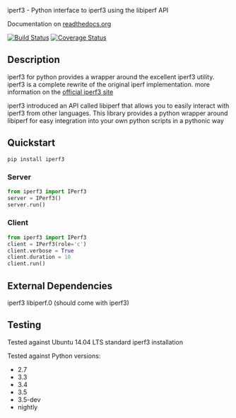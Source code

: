 iperf3 - Python interface to iperf3 using the libiperf API

Documentation on [readthedocs.org](https://iperf3.readthedocs.org)

[![Build Status](https://travis-ci.org/thiezn/iperf3-python.svg?branch=master)](https://travis-ci.org/thiezn/iperf3-python)
[![Coverage Status](https://coveralls.io/repos/github/thiezn/iperf3-python/badge.svg?branch=master)](https://coveralls.io/github/thiezn/iperf3-python?branch=master)

## Description

iperf3 for python provides a wrapper around the excellent iperf3 utility. iperf3 is a complete rewrite of the original iperf implementation. more information on the [official iperf3 site](https://iperf.fr/)

iperf3 introduced an API called libiperf that allows you to easily interact with iperf3 from other languages. This library provides a python wrapper around libiperf for easy integration into your own python scripts in a pythonic way

## Quickstart

```
pip install iperf3
```

### Server
```python
from iperf3 import IPerf3
server = IPerf3()
server.run()
```

### Client
```python
from iperf3 import IPerf3
client = IPerf3(role='c')
client.verbose = True
client.duration = 10
client.run()
```

## External Dependencies

iperf3
libiperf.0  (should come with iperf3)

## Testing
Tested against Ubuntu 14.04 LTS standard iperf3 installation

Tested against Python versions:
- 2.7
- 3.3
- 3.4
- 3.5
- 3.5-dev
- nightly
